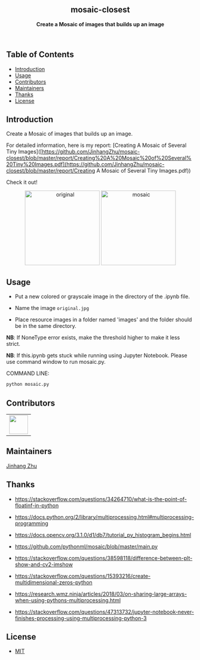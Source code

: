 <h2 align="center">mosaic-closest</h2>
<p align="center"><b>Create a Mosaic of images that builds up an image</b></p>
<br>

<h2>Table of Contents</h2>
<!-- TOC -->

- [Introduction](#introduction)
- [Usage](#usage)
- [Contributors](#contributors)
- [Maintainers](#maintainers)
- [Thanks](#thanks)
- [License](#license)

<!-- /TOC -->


## Introduction

Create a Mosaic of images that builds up an image.

For detailed information, here is my report: [Creating A Mosaic of Several Tiny Images]([https://github.com/JinhangZhu/mosaic-closest/blob/master/report/Creating%20A%20Mosaic%20of%20Several%20Tiny%20Images.pdf](https://github.com/JinhangZhu/mosaic-closest/blob/master/report/Creating A Mosaic of Several Tiny Images.pdf))

Check it out!

<div align="center">
<img src="https://i.loli.net/2019/10/11/MLte568RyZ7j1JN.png" height="200px" alt="original" >
<img src="https://i.loli.net/2019/10/11/clMqgAhaR5TeibJ.png" height="200px" alt="mosaic" >
</div>

## Usage

- Put a new colored or grayscale image in the directory of the .ipynb file.

- Name the image `original.jpg`

- Place resource images in a folder named 'images' and the folder should be in the same directory.

**NB**: If NoneType error exists, make the threshold higher to make it less strict.

**NB**: If this.ipynb gets stuck while running using Jupyter Notebook. Please use command window to run mosaic.py.

COMMAND LINE: 

```python
python mosaic.py
```

## Contributors

<table>
    <tbody>
        <tr>
            <td>
                <a target="_blank" href="https://github.com/JinhangZhu"><img width="50px" src="https://en.gravatar.com/userimage/145161997/7c14f4bb588f11647cd83f7388fb415a.jpg?size=200"></a>
            </td>
        </tr>
    </tbody>
</table>

## Maintainers

[Jinhang Zhu](https://github.com/JinhangZhu)

## Thanks

- https://stackoverflow.com/questions/34264710/what-is-the-point-of-floatinf-in-python

- https://docs.python.org/2/library/multiprocessing.html#multiprocessing-programming

- https://docs.opencv.org/3.1.0/d1/db7/tutorial_py_histogram_begins.html

- https://github.com/pythonml/mosaic/blob/master/main.py

- https://stackoverflow.com/questions/38598118/difference-between-plt-show-and-cv2-imshow

- https://stackoverflow.com/questions/15393216/create-multidimensional-zeros-python

- https://research.wmz.ninja/articles/2018/03/on-sharing-large-arrays-when-using-pythons-multiprocessing.html

- https://stackoverflow.com/questions/47313732/jupyter-notebook-never-finishes-processing-using-multiprocessing-python-3

## License

- [MIT](https://opensource.org/licenses/MIT)